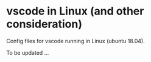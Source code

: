 # vscode in Linux (and other consideration)

Config files for vscode running in Linux (ubuntu 18.04).

To be updated ...
